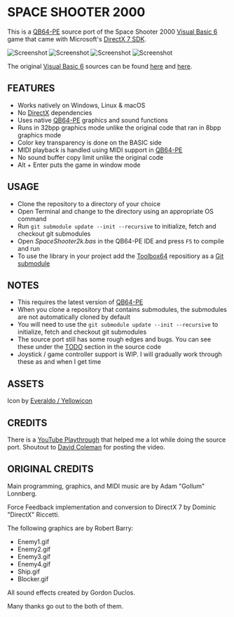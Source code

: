 # SPACE SHOOTER 2000

This is a [QB64-PE](https://github.com/QB64-Phoenix-Edition/QB64pe) source port of the Space Shooter 2000 [Visual Basic 6](https://winworldpc.com/product/microsoft-visual-bas/60) game that came with Microsoft's [DirectX 7 SDK](https://github.com/oxiKKK/dx7sdk).

![Screenshot](screenshots/screenshot1.png)
![Screenshot](screenshots/screenshot2.png)
![Screenshot](screenshots/screenshot3.png)
![Screenshot](screenshots/screenshot4.png)

The original [Visual Basic 6](https://winworldpc.com/product/microsoft-visual-bas/60) sources can be found [here](https://github.com/oxiKKK/dx7sdk/tree/main/dx7sdk-700.1/samples/multimedia/vbsamples/dxmisc/src/spaceshooter) and [here](https://github.com/orbitersim/orbiter/tree/main/Extern/mssdk_dx7/samples/Multimedia/VBSamples/DXMisc/src/SpaceShooter).

## FEATURES

- Works natively on Windows, Linux & macOS
- No [DirectX](https://en.wikipedia.org/wiki/DirectX) dependencies
- Uses native [QB64-PE](https://github.com/QB64-Phoenix-Edition/QB64pe) graphics and sound functions
- Runs in 32bpp graphics mode unlike the original code that ran in 8bpp graphics mode
- Color key transparency is done on the BASIC side
- MIDI playback is handled using MIDI support in [QB64-PE](https://github.com/QB64-Phoenix-Edition/QB64pe)
- No sound buffer copy limit unlike the original code
- Alt + Enter puts the game in window mode

## USAGE

- Clone the repository to a directory of your choice
- Open Terminal and change to the directory using an appropriate OS command
- Run `git submodule update --init --recursive` to initialize, fetch and checkout git submodules
- Open *SpaceShooter2k.bas* in the QB64-PE IDE and press `F5` to compile and run
- To use the library in your project add the [Toolbox64](https://github.com/a740g/Toolbox64) repositiory as a [Git submodule](https://git-scm.com/book/en/v2/Git-Tools-Submodules)

## NOTES

- This requires the latest version of [QB64-PE](https://github.com/QB64-Phoenix-Edition/QB64pe/releases)
- When you clone a repository that contains submodules, the submodules are not automatically cloned by default
- You will need to use the `git submodule update --init --recursive` to initialize, fetch and checkout git submodules
- The source port still has some rough edges and bugs. You can see these under the [TODO](https://github.com/a740g/SpaceShooter2K/blob/master/SpaceShooter2k.bas#L7) section in the source code
- Joystick / game controller support is WIP. I will gradually work through these as and when I get time

## ASSETS

Icon by [Everaldo / Yellowicon](https://iconarchive.com/artist/everaldo.html)

## CREDITS

There is a [YouTube Playthrough](https://www.youtube.com/watch?v=LnUwmS-mYPA) that helped me a lot while doing the source port. Shoutout to [David Coleman](https://www.youtube.com/user/TheFieryDreamer) for posting the video.

## ORIGINAL CREDITS

Main programming, graphics, and MIDI music are by Adam "Gollum" Lonnberg.

Force Feedback implementation and conversion to DirectX 7 by Dominic "DirectX" Riccetti.

The following graphics are by Robert Barry:

- Enemy1.gif
- Enemy2.gif
- Enemy3.gif
- Enemy4.gif
- Ship.gif
- Blocker.gif

All sound effects created by Gordon Duclos.

Many thanks go out to the both of them.
